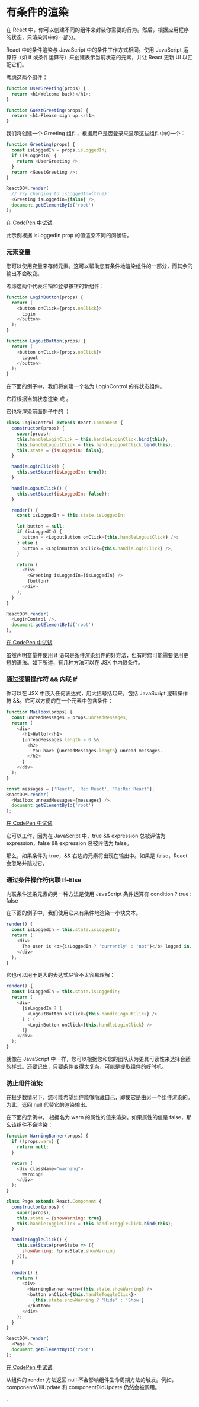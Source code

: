 # 有条件的渲染

在 React 中，你可以创建不同的组件来封装你需要的行为。然后，根据应用程序的状态，只渲染其中的一部分。

React 中的条件渲染与 JavaScript 中的条件工作方式相同。使用 JavaScript 运算符（如 if 或条件运算符）来创建表示当前状态的元素，并让 React 更新 UI 以匹配它们。

考虑这两个组件：

```js
function UserGreeting(props) {
  return <h1>Welcome back!</h1>;
}

function GuestGreeting(props) {
  return <h1>Please sign up.</h1>;
}
```

我们将创建一个 Greeting 组件，根据用户是否登录来显示这些组件中的一个：

```js
function Greeting(props) {
  const isLoggedIn = props.isLoggedIn;
  if (isLoggedIn) {
    return <UserGreeting />;
  }
  return <GuestGreeting />;
}

ReactDOM.render(
  // Try changing to isLoggedIn={true}:
  <Greeting isLoggedIn={false} />,
  document.getElementById('root')
);
```

[在 CodePen 中试试](https://codepen.io/gaearon/pen/ZpVxNq?editors=0011)

此示例根据 isLoggedIn prop 的值渲染不同的问候语。



### 元素变量

您可以使用变量来存储元素。这可以帮助您有条件地渲染组件的一部分，而其余的输出不会改变。

考虑这两个代表注销和登录按钮的新组件：

```js
function LoginButton(props) {
  return (
    <button onClick={props.onClick}>
      Login
    </button>
  );
}

function LogoutButton(props) {
  return (
    <button onClick={props.onClick}>
      Logout
    </button>
  );
}
```

在下面的例子中，我们将创建一个名为 LoginControl 的有状态组件。

它将根据当前状态渲染 <LoginButton /> 或 <LogoutButton />。

它也将渲染前面例子中的 <Greeting />：

```js
class LoginControl extends React.Component {
  constructor(props) {
    super(props);
    this.handleLoginClick = this.handleLoginClick.bind(this);
    this.handleLogoutClick = this.handleLogoutClick.bind(this);
    this.state = {isLoggedIn: false};
  }

  handleLoginClick() {
    this.setState({isLoggedIn: true});
  }

  handleLogoutClick() {
    this.setState({isLoggedIn: false});
  }

  render() {
    const isLoggedIn = this.state.isLoggedIn;

    let button = null;
    if (isLoggedIn) {
      button = <LogoutButton onClick={this.handleLogoutClick} />;
    } else {
      button = <LoginButton onClick={this.handleLoginClick} />;
    }

    return (
      <div>
        <Greeting isLoggedIn={isLoggedIn} />
        {button}
      </div>
    );
  }
}

ReactDOM.render(
  <LoginControl />,
  document.getElementById('root')
);
```

[在 CodePen 中试试](https://codepen.io/gaearon/pen/QKzAgB?editors=0010)

虽然声明变量并使用 if 语句是条件渲染组件的好方法，但有时您可能需要使用更短的语法。如下所述，有几种方法可以在 JSX 中内联条件。



### 通过逻辑操作符 && 内联 If

你可以在 JSX 中嵌入任何表达式，用大括号括起来。包括 JavaScript 逻辑操作符 &&。它可以方便的在一个元素中包含条件：

```js
function Mailbox(props) {
  const unreadMessages = props.unreadMessages;
  return (
    <div>
      <h1>Hello!</h1>
      {unreadMessages.length > 0 &&
        <h2>
          You have {unreadMessages.length} unread messages.
        </h2>
      }
    </div>
  );
}

const messages = ['React', 'Re: React', 'Re:Re: React'];
ReactDOM.render(
  <Mailbox unreadMessages={messages} />,
  document.getElementById('root')
);
```

[在 CodePen 中试试](https://codepen.io/gaearon/pen/ozJddz?editors=0010)

它可以工作，因为在 JavaScript 中，true && expression 总被评估为 expression，false && expression 总被评估为 false。

那么，如果条件为 true，&& 右边的元素将出现在输出中。如果是 false，React 会忽略并跳过它。




### 通过条件操作符内联 If-Else

内联条件渲染元素的另一种方法是使用 JavaScript 条件运算符 condition ? true : false

在下面的例子中，我们使用它来有条件地渲染一小块文本。

```js
render() {
  const isLoggedIn = this.state.isLoggedIn;
  return (
    <div>
      The user is <b>{isLoggedIn ? 'currently' : 'not'}</b> logged in.
    </div>
  );
}
```

它也可以用于更大的表达式尽管不太容易理解：

```js
render() {
  const isLoggedIn = this.state.isLoggedIn;
  return (
    <div>
      {isLoggedIn ? (
        <LogoutButton onClick={this.handleLogoutClick} />
      ) : (
        <LoginButton onClick={this.handleLoginClick} />
      )}
    </div>
  );
}
```

就像在 JavaScript 中一样，您可以根据您和您的团队认为更具可读性来选择合适的样式。还要记住，只要条件变得太复杂，可能是提取组件的好时机。



### 防止组件渲染

在极少数情况下，您可能希望组件能够隐藏自己，即使它是由另一个组件渲染的。为此，返回 null 代替它的渲染输出。

在下面的示例中，<WarningBanner /> 根据名为 warn 的属性的值来渲染。如果属性的值是 false，那么该组件不会渲染：

```js
function WarningBanner(props) {
  if (!props.warn) {
    return null;
  }

  return (
    <div className="warning">
      Warning!
    </div>
  );
}

class Page extends React.Component {
  constructor(props) {
    super(props);
    this.state = {showWarning: true}
    this.handleToggleClick = this.handleToggleClick.bind(this);
  }

  handleToggleClick() {
    this.setState(prevState => ({
      showWarning: !prevState.showWarning
    }));
  }

  render() {
    return (
      <div>
        <WarningBanner warn={this.state.showWarning} />
        <button onClick={this.handleToggleClick}>
          {this.state.showWarning ? 'Hide' : 'Show'}
        </button>
      </div>
    );
  }
}

ReactDOM.render(
  <Page />,
  document.getElementById('root')
);
```

[在 CodePen 中试试](https://codepen.io/gaearon/pen/Xjoqwm?editors=0010)

从组件的 render 方法返回 null 不会影响组件生命周期方法的触发。例如，componentWillUpdate 和 componentDidUpdate 仍然会被调用。
































.
